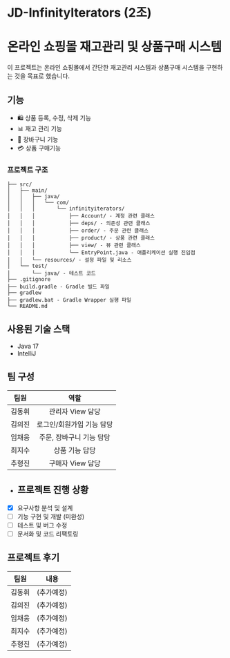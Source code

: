 # JD-InfinityIterators (2조)

# 온라인 쇼핑몰 재고관리 및 상품구매 시스템
이 프로젝트는 온라인 쇼핑몰에서 간단한 재고관리 시스템과 상품구매 시스템을 구현하는 것을 목표로 했습니다.

## 기능

- 🛍️ 상품 등록, 수정, 삭제 기능
- 📊 재고 관리 기능
- 🛒 장바구니 기능
- 💳 상품 구매기능

### 프로젝트 구조
```
├── src/
│   ├── main/
│   │   ├── java/
│   │   │   └── com/
│   │   │       └── infinityiterators/ 
│   │   │           ├── Account/ - 계정 관련 클래스
│   │   │           ├── deps/ - 의존성 관련 클래스
│   │   │           ├── order/ - 주문 관련 클래스
│   │   │           ├── product/ - 상품 관련 클래스
│   │   │           ├── view/ - 뷰 관련 클래스
│   │   │           └── EntryPoint.java - 애플리케이션 실행 진입점
│   │   └── resources/ - 설정 파일 및 리소스
│   └── test/
│       └── java/ - 테스트 코드
├── .gitignore
├── build.gradle - Gradle 빌드 파일
├── gradlew
├── gradlew.bat - Gradle Wrapper 실행 파일
└── README.md
```

## 사용된 기술 스택

- Java 17
- IntelliJ

## 팀 구성

| 팀원 | 역할 |
|:---:|:---:|
| 김동휘 | 관리자 View 담당 |
| 김의진 | 로그인/회원가입 기능 담당 |
| 임채웅 | 주문, 장바구니 기능 담당 |
| 최지수 | 상품 기능 담당 |
| 추형진 | 구매자 View 담당 |

- ## 프로젝트 진행 상황

- [x] 요구사항 분석 및 설계
- [ ] 기능 구현 및 개발 (미완성)
- [ ] 테스트 및 버그 수정
- [ ] 문서화 및 코드 리팩토링

## 프로젝트 후기

| 팀원 | 내용 |
|:---:|:---:|
| 김동휘 | (추가예정) |
| 김의진 | (추가예정) |
| 임채웅 | (추가예정) |
| 최지수 | (추가예정) |
| 추형진 | (추가예정) |
